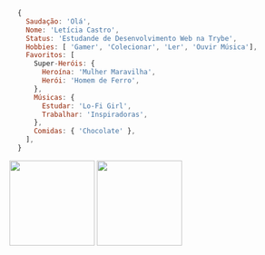 ```js
  {
    Saudação: 'Olá',
    Nome: 'Letícia Castro',
    Status: 'Estudande de Desenvolvimento Web na Trybe',
    Hobbies: [ 'Gamer', 'Colecionar', 'Ler', 'Ouvir Música'],
    Favoritos: [
      Super-Heróis: {
        Heroína: 'Mulher Maravilha',
        Herói: 'Homem de Ferro',
      },
      Músicas: {
        Estudar: 'Lo-Fi Girl',
        Trabalhar: 'Inspiradoras',
      },
      Comidas: { 'Chocolate' },
    ],
  }
```

<div>
  <img
    height="150em"
    src="https://github-readme-stats.vercel.app/api?username=aicitelks&show_icons=true&theme=midnight-purple&include_all_commits=true&count_private=true"
  />
  <img
    height="150em"
    src="https://github-readme-stats.vercel.app/api/top-langs/?username=aicitelks&layout=compact&langs_count=10&theme=midnight-purple"
  />
</div>